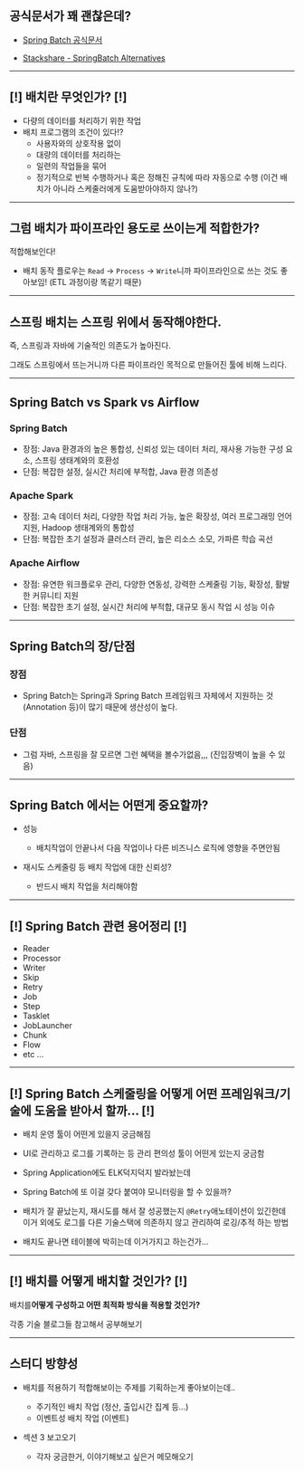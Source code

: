 ## 공식문서가 꽤 괜찮은데?

- [Spring Batch 공식문서](https://docs.spring.io/spring-batch/reference/index.html)

- [Stackshare - SpringBatch Alternatives](https://stackshare.io/spring-batch/alternatives)

---

## [!] 배치란 무엇인가? [!]

- 다량의 데이터를 처리하기 위한 작업
- 배치 프로그램의 조건이 있다!?
    - 사용자와의 상호작용 없이
    - 대량의 데이터를 처리하는
    - 일련의 작업들을 묶어
    - 정기적으로 반복 수행하거나 혹은 정해진 규칙에 따라 자동으로 수행 (이건 배치가 아니라 스케줄러에게 도움받아야하지 않나?)

---

## 그럼 배치가 파이프라인 용도로 쓰이는게 적합한가?

적합해보인다!

- 배치 동작 플로우는 `Read` -> `Process` -> `Write`니까 파이프라인으로 쓰는 것도 좋아보임! (ETL 과정이랑 똑같기 때문)

---

## 스프링 배치는 스프링 위에서 동작해야한다.

즉, 스프링과 자바에 기술적인 의존도가 높아진다.

그래도 스프링에서 뜨는거니까 다른 파이프라인 목적으로 만들어진 툴에 비해 느리다.

---

## Spring Batch vs Spark vs Airflow

### Spring Batch

- 장점: Java 환경과의 높은 통합성, 신뢰성 있는 데이터 처리, 재사용 가능한 구성 요소, 스프링 생태계와의 호환성
- 단점: 복잡한 설정, 실시간 처리에 부적합, Java 환경 의존성

### Apache Spark

- 장점: 고속 데이터 처리, 다양한 작업 처리 가능, 높은 확장성, 여러 프로그래밍 언어 지원, Hadoop 생태계와의 통합성
- 단점: 복잡한 초기 설정과 클러스터 관리, 높은 리소스 소모, 가파른 학습 곡선

### Apache Airflow

- 장점: 유연한 워크플로우 관리, 다양한 연동성, 강력한 스케줄링 기능, 확장성, 활발한 커뮤니티 지원
- 단점: 복잡한 초기 설정, 실시간 처리에 부적합, 대규모 동시 작업 시 성능 이슈

---

## Spring Batch의 장/단점

### 장점

- Spring Batch는 Spring과 Spring Batch 프레임워크 자체에서 지원하는 것(Annotation 등)이 많기 때문에 생산성이 높다.

### 단점

- 그럼 자바, 스프링을 잘 모르면 그런 혜택을 볼수가없음,,, (진입장벽이 높을 수 있음)

---

## Spring Batch 에서는 어떤게 중요할까?

- 성능
  - 배치작업이 안끝나서 다음 작업이나 다른 비즈니스 로직에 영향을 주면안됨

- 재시도 스케줄링 등 배치 작업에 대한 신뢰성?
  - 반드시 배치 작업을 처리해야함

---

## [!] Spring Batch 관련 용어정리 [!]

- Reader 
- Processor
- Writer
- Skip
- Retry
- Job
- Step
- Tasklet
- JobLauncher
- Chunk
- Flow
- etc ...

---

## [!] Spring Batch 스케줄링을 어떻게 어떤 프레임워크/기술에 도움을 받아서 할까... [!]

- 배치 운영 툴이 어떤게 있을지 궁금해짐
- UI로 관리하고 로그를 기록하는 등 관리 편의성 툴이 어떤게 있는지 궁금함

- Spring Application에도 ELK덕지덕지 발라놨는데
- Spring Batch에 또 이걸 갖다 붙여야 모니터링을 할 수 있을까?

- 배치가 잘 끝났는지, 재시도를 해서 잘 성공했는지 `@Retry`애노테이션이 있긴한데 이거 외에도 로그를 다른 기술스택에 의존하지 않고 관리하여 로깅/추적 하는 방법
- 배치도 끝나면 테이블에 박히는데 이거가지고 하는건가...

---

## [!] 배치를 어떻게 배치할 것인가? [!]

배치를**어떻게 구성하고 어떤 최적화 방식을 적용할 것인가?**

각종 기술 블로그들 참고해서 공부해보기

---

## 스터디 방향성

- 배치를 적용하기 적합해보이는 주제를 기획하는게 좋아보이는데..
  - 주기적인 배치 작업 (정산, 출입시간 집계 등...)
  - 이벤트성 배치 작업 (이벤트)

- 섹션 3 보고오기
  - 각자 궁금한거, 이야기해보고 싶은거 메모해오기
